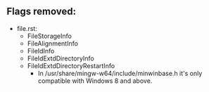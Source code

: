 ## Flags removed:

  - file.rst:
    - FileStorageInfo
    - FileAlignmentInfo
    - FileIdInfo
    - FileIdExtdDirectoryInfo
    - FileIdExtdDirectoryRestartInfo
      - In /usr/share/mingw-w64/include/minwinbase.h it's only compatible with
        Windows 8 and above.
